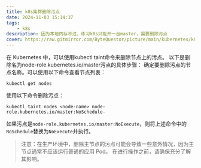 ```yaml
---
title: k8s集群删除污点
date: 2024-11-03 15:14:37
tags:
    - k8s
description: 因为本地内存不过，练习k8s只能开一台master，需要删除污点
cover: https://raw.gitmirror.com/ByteQuestor/picture/main/kubernetes/k8s.jpg
---
```

在 Kubernetes 中，可以使用kubectl taint命令来删除节点上的污点。
以下是删除名为node-role.kubernetes.io/master污点的具体步骤：
确定要删除污点的节点名称。可以使用以下命令查看节点列表：

```shell
kubectl get nodes
```

使用以下命令删除污点：
```shell
kubectl taint nodes <node-name> node-role.kubernetes.io/master:NoSchedule-
```

如果污点是`node-role.kubernetes.io/master:NoExecute`，则将上述命令中的`NoSchedule`替换为`NoExecute`并执行。

> 注意：在生产环境中，删除主节点的污点可能会导致一些意外情况，因为主节点通常不应该运行普通的应用 Pod。
> 在进行操作之前，请确保充分了解其影响。